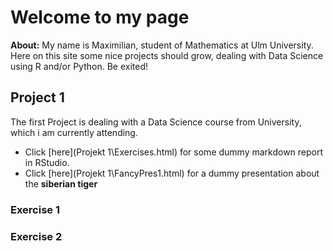 # Welcome to my page

**About:** My name is Maximilian, student of Mathematics at Ulm University. Here on this site some nice projects should grow, dealing with Data Science using R and/or Python.
Be exited!

## Project 1 
The first Project is dealing with a Data Science course from University, which i am currently attending.

* Click [here](Projekt 1\Exercises.html) for some dummy markdown report in RStudio.
* Click [here](Projekt 1\FancyPres1.html) for a dummy presentation about the **siberian tiger**

### Exercise 1

### Exercise 2



